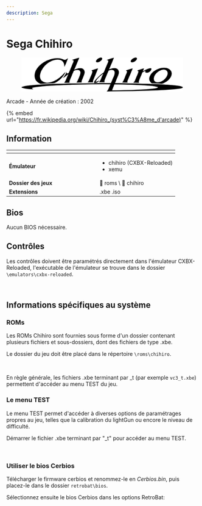 ```yaml
---
description: Sega
---
```


# Sega Chihiro

<div align="left">

<figure><picture><source srcset="https://raw.githubusercontent.com/fabricecaruso/es-theme-carbon/91d85c7849cc550b0cac4e75cb8e0923d3b61b5e/art/logos/chihiro-w.svg" media="(prefers-color-scheme: dark)"><img src="https://raw.githubusercontent.com/fabricecaruso/es-theme-carbon/52ff37c9e265587d006945a2ba695b5a962b3a3d/art/logos/chihiro.svg" alt=""></picture><figcaption></figcaption></figure>

</div>

Arcade - Année de création : 2002

{% embed url="https://fr.wikipedia.org/wiki/Chihiro_(syst%C3%A8me_d'arcade)" %}

## Information

<table data-header-hidden><thead><tr><th width="224"></th><th></th></tr></thead><tbody><tr><td><strong>Émulateur</strong></td><td><ul><li>chihiro (CXBX-Reloaded)</li><li>xemu</li></ul></td></tr><tr><td><strong>Dossier des jeux</strong></td><td><span data-gb-custom-inline data-tag="emoji" data-code="1f4c2">📂</span> roms \ <span data-gb-custom-inline data-tag="emoji" data-code="1f4c2">📂</span> chihiro</td></tr><tr><td><strong>Extensions</strong></td><td>.xbe .iso</td></tr></tbody></table>

## Bios

Aucun BIOS nécessaire.

## Contrôles

Les contrôles doivent être paramétrés directement dans l'émulateur CXBX-Reloaded, l'exécutable de l'émulateur se trouve dans le dossier `\emulators\cxbx-reloaded`.

<div align="left">

<figure><img src="https://i.imgur.com/W2oGLGE.png" alt=""><figcaption></figcaption></figure>

</div>

## Informations spécifiques au système

### ROMs

Les ROMs Chihiro sont fournies sous forme d'un dossier contenant plusieurs fichiers et sous-dossiers, dont des fichiers de type .xbe.

Le dossier du jeu doit être placé dans le répertoire `\roms\chihiro`.

<div align="left">

<figure><img src="https://i.imgur.com/K61I22N.png" alt=""><figcaption></figcaption></figure>

</div>

En règle générale, les fichiers .xbe terminant par \_t (par exemple `vc3_t.xbe`) permettent d'accéder au menu TEST du jeu.

### Le menu TEST

Le menu TEST permet d'accéder à diverses options de paramétrages propres au jeu, telles que la calibration du lightGun ou encore le niveau de difficulté.

Démarrer le fichier .xbe terminant par "\_t" pour accéder au menu TEST.

<div align="left">

<figure><img src="https://i.imgur.com/V1mJQyY.png" alt=""><figcaption></figcaption></figure>

</div>

### Utiliser le bios Cerbios

Télécharger le firmware cerbios et renommez-le en _Cerbios.bin_, puis placez-le dans le dossier `retrobat\bios`.

Sélectionnez ensuite le bios Cerbios dans les options RetroBat:

<div align="left">

<figure><img src="https://i.imgur.com/1WzUULh.png" alt=""><figcaption></figcaption></figure>

</div>

